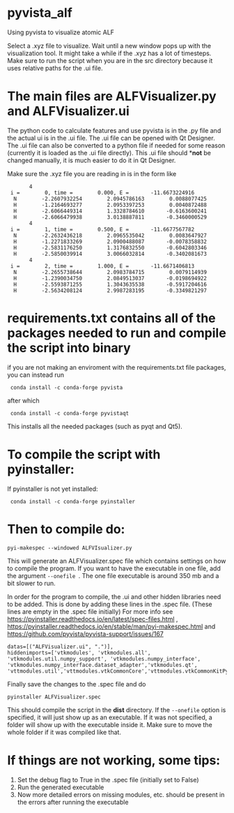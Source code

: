 # pyvista_alf
Using pyvista to visualize atomic ALF

Select a .xyz file to visualize. Wait until a new window pops up with the visualization tool. It might take a while if the .xyz has a lot of timesteps.
Make sure to run the script when you are in the src directory because it uses relative paths for the .ui file.

# The main files are ALFVisualizer.py and ALFVisualizer.ui
The python code to calculate features and use pyvista is in the .py file and the actual ui is in the .ui file. The .ui file can be opened with Qt Designer.
The .ui file can also be converted to a python file if needed for some reason (currently it is loaded as the .ui file directly). This .ui file should ***not** be
changed manually, it is much easier to do it in Qt Designer.

Make sure the .xyz file you are reading in is in the form like

```
       4
 i =        0, time =        0.000, E =       -11.6673224916
  N        -2.2607932254        2.0945786163        0.0088077425
  H        -1.2164693277        2.0953397253        0.0040872488
  H        -2.6066449314        1.3328784610       -0.6163600241
  H        -2.6066479938        3.0138887811       -0.3460000529
       4
 i =        1, time =        0.500, E =       -11.6677567782
  N        -2.2632436218        2.0965535042        0.0083647927
  H        -1.2271833269        2.0900488087       -0.0078358832
  H        -2.5831176250        1.3176832550       -0.6042803346
  H        -2.5850039914        3.0066032814       -0.3402081673
       4
 i =        2, time =        1.000, E =       -11.6671406813
  N        -2.2655738644        2.0983784715        0.0079114939
  H        -1.2390034750        2.0849513037       -0.0198694922
  H        -2.5593871255        1.3043635538       -0.5917204616
  H        -2.5634208124        2.9987283195       -0.3349821297
```


# requirements.txt contains all of the packages needed to run and compile the script into binary

if you are not making an enviroment with the requirements.txt file packages, you can instead run

```
 conda install -c conda-forge pyvista 
```

after which

```
 conda install -c conda-forge pyvistaqt 
```

This installs all the needed packages (such as pyqt and Qt5).


# To compile the script with pyinstaller:

If pyinstaller is not yet installed:

```
 conda install -c conda-forge pyinstaller 
 ```

# Then to compile do:

 ```
pyi-makespec --windowed ALFVIsualizer.py
 ```
 This will generate an ALFVisualizer.spec file which contains settings on how to compile the program. If you want to have the executable in one file,
 add the argument `--onefile `. The one file executable is around 350 mb and a bit slower to run.

 In order for the program to compile, the .ui and other hidden libraries need to be added. This is done by
 adding these lines in the .spec file. (These lines are empty in the .spec file initially)
 For more info see https://pyinstaller.readthedocs.io/en/latest/spec-files.html , https://pyinstaller.readthedocs.io/en/stable/man/pyi-makespec.html
 and https://github.com/pyvista/pyvista-support/issues/167

```
datas=[("ALFVisualizer.ui", ".")],
hiddenimports=['vtkmodules', 'vtkmodules.all', 'vtkmodules.util.numpy_support', 'vtkmodules.numpy_interface', 'vtkmodules.numpy_interface.dataset_adapter','vtkmodules.qt', 'vttmodules.util','vttmodules.vtkCommonCore','vttmodules.vtkCommonKitPython','vtkmodules.qt.QVTKRenderWindowInteractor'],
```

Finally save the changes to the .spec file and do

```
pyinstaller ALFVisualizer.spec
```

This should compile the script in the **dist** directory. If the `--onefile` option is specified, it will just show up as an executable. If it was not specified,
a folder will show up with the executable inside it. Make sure to move the whole folder if it was compiled like that.

# If things are not working, some tips:

1. Set the debug flag to True in the .spec file (initially set to False)
2. Run the generated executable
3. Now more detailed errors on missing modules, etc. should be present in the errors after running the executable

